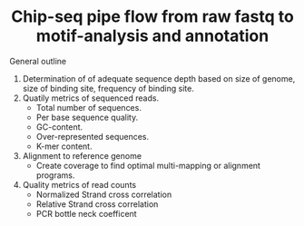 <h1 align="center">
Chip-seq pipe flow from raw fastq to motif-analysis and annotation 
</h1>

<p>
General outline
</p>

<ol>
  <li>
  Determination of of adequate sequence depth based on size of genome, size of binding site, frequency of binding site.
  </li>
  <li>
  Quatily metrics of sequenced reads.
    <ul>
        <li>
        Total number of sequences.
        </li>
        <li>
        Per base sequence quality.
        </li>
        <li>
        GC-content.
        </li>
        <li>
        Over-represented sequences.
        </li>
        <li>
        K-mer content.
        </li>
    </ul>
  </li>
  <li>
  Alignment to reference genome
    <ul>
        <li>
        Create coverage to find optimal multi-mapping or alignment programs.
        </li>
    </ul>
  </li>
  <li>
  Quality metrics of read counts
    <ul>
      <li>
      Normalized Strand cross correlation
      </li>
      <li>
      Relative Strand cross correlation
      </li>
      <li>
      PCR bottle neck coefficent 
      </li>
    </ul>
  </li>

</ol>
